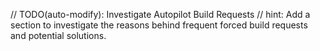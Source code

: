 // TODO(auto-modify): Investigate Autopilot Build Requests
// hint: Add a section to investigate the reasons behind frequent forced build requests and potential solutions.
